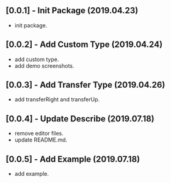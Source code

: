 ## [0.0.1] - Init Package (2019.04.23)

* init package.

## [0.0.2] - Add Custom Type (2019.04.24)

* add custom type.
* add demo screenshots.

## [0.0.3] - Add Transfer Type (2019.04.26)

* add transferRight and transferUp.

## [0.0.4] - Update Describe (2019.07.18)

* remove editor files.
* update README.md.

## [0.0.5] - Add Example (2019.07.18)

* add example.